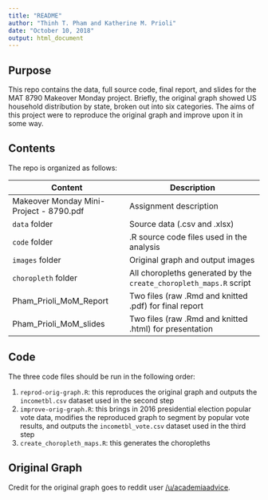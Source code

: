 ```yaml
---
title: "README"
author: "Thinh T. Pham and Katherine M. Prioli"
date: "October 10, 2018"
output: html_document
---
```


## **Purpose**

This repo contains the data, full source code, final report, and slides for the MAT 8790 Makeover Monday project.  Briefly, the original graph showed US household distribution by state, broken out into six categories.  The aims of this project were to reproduce the original graph and improve upon it in some way. 

## **Contents**

The repo is organized as follows:

| **Content**                             	| **Description**                                                    	|
|-----------------------------------------	|--------------------------------------------------------------------	|
| Makeover Monday Mini-Project - 8790.pdf 	| Assignment description                                             	|
| `data` folder                           	| Source data (.csv and .xlsx)                                       	|
| `code` folder                           	| .R source code files used in the analysis                          	|
| `images` folder                         	| Original graph and output images                                   	|
| `choropleth` folder                     	| All choropleths generated by the `create_choropleth_maps.R` script 	|
| Pham_Prioli_MoM_Report                  	| Two files (raw .Rmd and knitted .pdf) for final report             	|
| Pham_Prioli_MoM_slides                  	| Two files (raw .Rmd and knitted .html) for presentation            	|

## **Code**

The three code files should be run in the following order:

1. `reprod-orig-graph.R`:  this reproduces the original graph and outputs the `incometbl.csv` dataset used in the second step
2. `improve-orig-graph.R`:  this brings in 2016 presidential election popular vote data, modifies the reproduced graph to segment by popular vote results, and outputs the `incometbl_vote.csv` dataset used in the third step
3. `create_choropleth_maps.R`:  this generates the choropleths

## **Original Graph**

Credit for the original graph goes to reddit user [/u/academiaadvice](http://www.reddit.com/u/academiaadvice).
